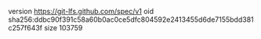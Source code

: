 version https://git-lfs.github.com/spec/v1
oid sha256:ddbc90f391c58a60b0ac0ce5dfc804592e2413455d6de7155bdd381c257f643f
size 103759

